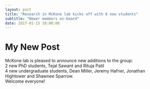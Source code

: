 ```yaml
---
layout: post
title: "Research in McKone lab kicks off with 6 new students"
subtitle: "Newer members on-board"
date: 2017-01-15 10:00:00
---
```

# My New Post

McKone lab is pleased to announce new additions to the group:  
2 new PhD students, Tejal Sawant and Rituja Patil  
4 new undergraduate students, Dean Miller, Jeremy Hafner, Jonathan Hightower and Shawnee Sparrow.  
Welcome everyone! 




